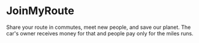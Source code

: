 # JoinMyRoute
Share your route in commutes, meet new people, and save our planet. The car's owner receives money for that and people pay only for the miles runs.
